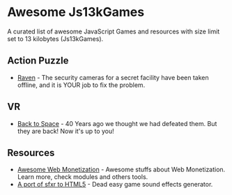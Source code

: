 # Awesome Js13kGames
A curated list of awesome JavaScript Games and resources with size limit set to 13 kilobytes (Js13kGames).

## Action Puzzle
- [Raven](http://js13kgames.com/entries/raven) - The security cameras for a secret facility have been taken offline, and it is YOUR job to fix the problem.

## VR
- [Back to Space](https://js13kgames.com/entries/back-to-space) - 40 Years ago we thought we had defeated them. But they are back! Now it's up to you!

## Resources
- [Awesome Web Monetization](https://github.com/thomasbnt/awesome-web-monetization) - Awesome stuffs about Web Monetization. Learn more, check modules and others tools.
- [A port of sfxr to HTML5](http://github.grumdrig.com/jsfxr) - Dead easy game sound effects generator.
